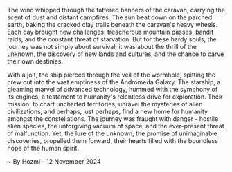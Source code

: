 
The wind whipped through the tattered banners of the caravan, carrying the scent of dust and distant campfires. The sun beat down on the parched earth, baking the cracked clay trails beneath the caravan's heavy wheels. Each day brought new challenges: treacherous mountain passes, bandit raids, and the constant threat of starvation. But for these hardy souls, the journey was not simply about survival; it was about the thrill of the unknown, the discovery of new lands and cultures, and the chance to carve their own destinies.

With a jolt, the ship pierced through the veil of the wormhole, spitting the crew out into the vast emptiness of the Andromeda Galaxy. The starship, a gleaming marvel of advanced technology, hummed with the symphony of its engines, a testament to humanity's relentless drive for exploration. Their mission: to chart uncharted territories, unravel the mysteries of alien civilizations, and perhaps, just perhaps, find a new home for humanity amongst the constellations. The journey was fraught with danger - hostile alien species, the unforgiving vacuum of space, and the ever-present threat of malfunction. Yet, the lure of the unknown, the promise of unimaginable discoveries, propelled them forward, their hearts filled with the boundless hope of the human spirit. 

~ By Hozmi - 12 November 2024
